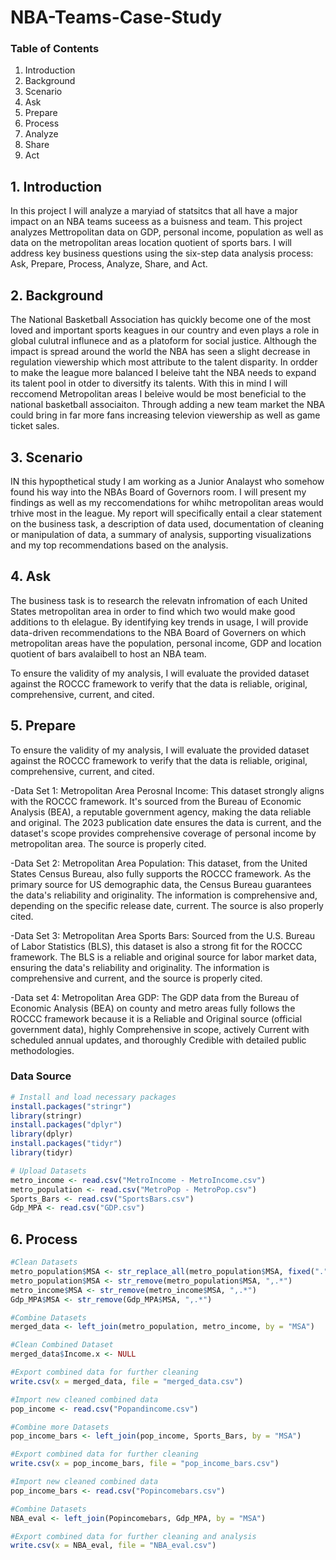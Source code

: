 # NBA-Teams-Case-Study

### Table of Contents
1. Introduction
2. Background
3. Scenario
4. Ask
5. Prepare
6. Process
7. Analyze
8. Share
9. Act

## 1. Introduction 

In this project I will analyze a maryiad of statsitcs that all have a major impact on an NBA teams suceess as a buisness and team. This project analyzes Mettropolitan data on GDP, personal income, population as well as data on the metropolitan areas location quotient of sports bars. I will address key business questions using the six-step data analysis process: Ask, Prepare, Process, Analyze, Share, and Act.

## 2. Background

The National Basketball Association has quickly become one of the most loved and important sports keagues in our country and even plays a role in global culutral influnece and as a platoform for social justice. Although the impact is spread around the world the NBA has seen a slight decrease in regulation viewership which most attribute to the talent disparity. In ordder to make the league more balanced I beleive taht the NBA needs to expand its talent pool in otder to diversitfy its talents. With this in mind I will reccomend Metropolitan areas I beleive would be most beneficial to the national basketball associaiton. Through adding a new team market the NBA could bring in far more fans increasing televion viewership as well as game ticket sales. 

## 3. Scenario 
IN this hypopthetical study I am working as a Junior Analayst who somehow found his way into the NBAs Board of Governors room. I will present my findings as well as my reccomendations for whihc metropolitan areas would trhive most in the league.  My report will specifically entail a clear statement on the business task, a description of data used, documentation of cleaning or manipulation of data, a summary of analysis, supporting visualizations and my top recommendations based on the analysis.

## 4. Ask

The business task is to research the relevatn infromation of each United States metropolitan area in order to find which two would make good additions to th elelague. By identifying key trends in usage, I will provide data-driven recommendations to the NBA Board of Governers on which metropolitan areas have the population, personal income, GDP and location quotient of bars avalaibell to host an NBA team. 

To ensure the validity of my analysis, I will evaluate the provided dataset against the ROCCC framework to verify that the data is reliable, original, comprehensive, current, and cited.

## 5. Prepare

To ensure the validity of my analysis, I will evaluate the provided dataset against the ROCCC framework to verify that the data is reliable, original, comprehensive, current, and cited.

-Data Set 1: Metropolitan Area Perosnal Income: This dataset strongly aligns with the ROCCC framework. It's sourced from the Bureau of Economic Analysis (BEA), a reputable government agency, making the data reliable and original. The 2023 publication date ensures the data is current, and the dataset's scope provides comprehensive coverage of personal income by metropolitan area. The source is properly cited.

-Data Set 2: Metropolitan Area Population: This dataset, from the United States Census Bureau, also fully supports the ROCCC framework. As the primary source for US demographic data, the Census Bureau guarantees the data's reliability and originality. The information is comprehensive and, depending on the specific release date, current. The source is also properly cited.

-Data Set 3: Metropolitan Area Sports Bars: Sourced from the U.S. Bureau of Labor Statistics (BLS), this dataset is also a strong fit for the ROCCC framework. The BLS is a reliable and original source for labor market data, ensuring the data's reliability and originality. The information is comprehensive and current, and the source is properly cited.

-Data set 4: Metropolitan Area GDP: The GDP data from the Bureau of Economic Analysis (BEA) on county and metro areas fully follows the ROCCC framework because it is a Reliable and Original source (official government data), highly Comprehensive in scope, actively Current with scheduled annual updates, and thoroughly Credible with detailed public methodologies.

### Data Source
```r
# Install and load necessary packages
install.packages("stringr")
library(stringr)
install.packages("dplyr")
library(dplyr)
install.packages("tidyr")
library(tidyr)

# Upload Datasets
metro_income <- read.csv("MetroIncome - MetroIncome.csv")
metro_population <- read.csv("MetroPop - MetroPop.csv")
Sports_Bars <- read.csv("SportsBars.csv")
Gdp_MPA <- read.csv("GDP.csv")
```

## 6. Process

```r
#Clean Datasets
metro_population$MSA <- str_replace_all(metro_population$MSA, fixed("."), "")
metro_population$MSA <- str_remove(metro_population$MSA, ",.*")
metro_income$MSA <- str_remove(metro_income$MSA, ",.*")
Gdp_MPA$MSA <- str_remove(Gdp_MPA$MSA, ",.*")

#Combine Datasets
merged_data <- left_join(metro_population, metro_income, by = "MSA")

#Clean Combined Dataset
merged_data$Income.x <- NULL

#Export combined data for further cleaning 
write.csv(x = merged_data, file = "merged_data.csv")

#Import new cleaned combined data
pop_income <- read.csv("Popandincome.csv")

#Combine more Datasets 
pop_income_bars <- left_join(pop_income, Sports_Bars, by = "MSA")

#Export combined data for further cleaning 
write.csv(x = pop_income_bars, file = "pop_income_bars.csv")

#Import new cleaned combined data
pop_income_bars <- read.csv("Popincomebars.csv")

#Combine Datasets
NBA_eval <- left_join(Popincomebars, Gdp_MPA, by = "MSA")

#Export combined data for further cleaning and analysis
write.csv(x = NBA_eval, file = "NBA_eval.csv")
```
